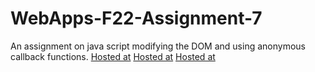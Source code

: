 # WebApps-F22-Assignment-7
An assignment on java script modifying the DOM and using anonymous callback functions.
[Hosted at](https://44-563-web-apps-f22.github.io/44563-webapps-assignment-7-tejapathuri/cycler.html)
[Hosted at](https://44-563-web-apps-f22.github.io/44563-webapps-assignment-7-tejapathuri/reaction.html)
[Hosted at](https://44-563-web-apps-f22.github.io/44563-webapps-assignment-7-tejapathuri/treasure.html)
